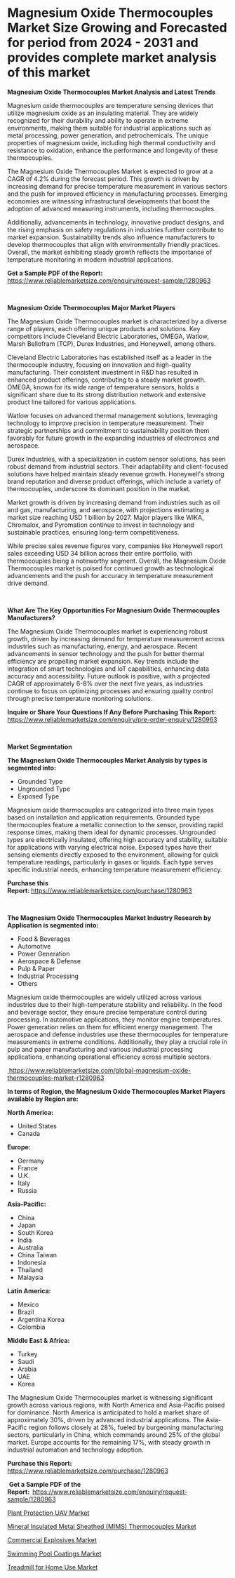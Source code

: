 <p><h1>Magnesium Oxide Thermocouples Market Size Growing and Forecasted for period from 2024 - 2031 and provides complete market analysis of this market</h1></p><p><strong>Magnesium Oxide Thermocouples Market Analysis and Latest Trends</strong></p>
<p><p>Magnesium oxide thermocouples are temperature sensing devices that utilize magnesium oxide as an insulating material. They are widely recognized for their durability and ability to operate in extreme environments, making them suitable for industrial applications such as metal processing, power generation, and petrochemicals. The unique properties of magnesium oxide, including high thermal conductivity and resistance to oxidation, enhance the performance and longevity of these thermocouples.</p><p>The Magnesium Oxide Thermocouples Market is expected to grow at a CAGR of 4.2% during the forecast period. This growth is driven by increasing demand for precise temperature measurement in various sectors and the push for improved efficiency in manufacturing processes. Emerging economies are witnessing infrastructural developments that boost the adoption of advanced measuring instruments, including thermocouples. </p><p>Additionally, advancements in technology, innovative product designs, and the rising emphasis on safety regulations in industries further contribute to market expansion. Sustainability trends also influence manufacturers to develop thermocouples that align with environmentally friendly practices. Overall, the market exhibiting steady growth reflects the importance of temperature monitoring in modern industrial applications.</p></p>
<p><strong>Get a Sample PDF of the Report:&nbsp;</strong> <a href="https://www.reliablemarketsize.com/enquiry/request-sample/1280963?utm_campaign=1105&utm_medium=2&utm_source=Github&utm_content=ia&utm_term=30092024&utm_id=magnesium-oxide-thermocouples">https://www.reliablemarketsize.com/enquiry/request-sample/1280963</a></p>
<p>&nbsp;</p>
<p><strong>Magnesium Oxide Thermocouples Major Market Players</strong></p>
<p><p>The Magnesium Oxide Thermocouples market is characterized by a diverse range of players, each offering unique products and solutions. Key competitors include Cleveland Electric Laboratories, OMEGA, Watlow, Marsh Bellofram (TCP), Durex Industries, and Honeywell, among others.</p><p>Cleveland Electric Laboratories has established itself as a leader in the thermocouple industry, focusing on innovation and high-quality manufacturing. Their consistent investment in R&D has resulted in enhanced product offerings, contributing to a steady market growth. OMEGA, known for its wide range of temperature sensors, holds a significant share due to its strong distribution network and extensive product line tailored for various applications.</p><p>Watlow focuses on advanced thermal management solutions, leveraging technology to improve precision in temperature measurement. Their strategic partnerships and commitment to sustainability position them favorably for future growth in the expanding industries of electronics and aerospace.</p><p>Durex Industries, with a specialization in custom sensor solutions, has seen robust demand from industrial sectors. Their adaptability and client-focused solutions have helped maintain steady revenue growth. Honeywell's strong brand reputation and diverse product offerings, which include a variety of thermocouples, underscore its dominant position in the market.</p><p>Market growth is driven by increasing demand from industries such as oil and gas, manufacturing, and aerospace, with projections estimating a market size reaching USD 1 billion by 2027. Major players like WIKA, Chromalox, and Pyromation continue to invest in technology and sustainable practices, ensuring long-term competitiveness.</p><p>While precise sales revenue figures vary, companies like Honeywell report sales exceeding USD 34 billion across their entire portfolio, with thermocouples being a noteworthy segment. Overall, the Magnesium Oxide Thermocouples market is poised for continued growth as technological advancements and the push for accuracy in temperature measurement drive demand.</p></p>
<p>&nbsp;</p>
<p><strong>What Are The Key Opportunities For Magnesium Oxide Thermocouples Manufacturers?</strong></p>
<p><p>The Magnesium Oxide Thermocouples market is experiencing robust growth, driven by increasing demand for temperature measurement across industries such as manufacturing, energy, and aerospace. Recent advancements in sensor technology and the push for better thermal efficiency are propelling market expansion. Key trends include the integration of smart technologies and IoT capabilities, enhancing data accuracy and accessibility. Future outlook is positive, with a projected CAGR of approximately 6-8% over the next five years, as industries continue to focus on optimizing processes and ensuring quality control through precise temperature monitoring solutions.</p></p>
<p><strong>Inquire or Share Your Questions If Any Before Purchasing This Report:</strong> <a href="https://www.reliablemarketsize.com/enquiry/pre-order-enquiry/1280963?utm_campaign=1105&utm_medium=2&utm_source=Github&utm_content=ia&utm_term=30092024&utm_id=magnesium-oxide-thermocouples">https://www.reliablemarketsize.com/enquiry/pre-order-enquiry/1280963</a></p>
<p>&nbsp;</p>
<p><strong>Market Segmentation</strong></p>
<p><strong>The Magnesium Oxide Thermocouples Market Analysis by types is segmented into:</strong></p>
<p><ul><li>Grounded Type</li><li>Ungrounded Type</li><li>Exposed Type</li></ul></p>
<p><p>Magnesium oxide thermocouples are categorized into three main types based on installation and application requirements. Grounded type thermocouples feature a metallic connection to the sensor, providing rapid response times, making them ideal for dynamic processes. Ungrounded types are electrically insulated, offering high accuracy and stability, suitable for applications with varying electrical noise. Exposed types have their sensing elements directly exposed to the environment, allowing for quick temperature readings, particularly in gases or liquids. Each type serves specific industrial needs, enhancing temperature measurement efficiency.</p></p>
<p><strong>Purchase this Report:&nbsp;</strong><a href="https://www.reliablemarketsize.com/purchase/1280963?utm_campaign=1105&utm_medium=2&utm_source=Github&utm_content=ia&utm_term=30092024&utm_id=magnesium-oxide-thermocouples">https://www.reliablemarketsize.com/purchase/1280963</a></p>
<p>&nbsp;</p>
<p><strong>The Magnesium Oxide Thermocouples Market Industry Research by Application is segmented into:</strong></p>
<p><ul><li>Food & Beverages</li><li>Automotive</li><li>Power Generation</li><li>Aerospace & Defense</li><li>Pulp & Paper</li><li>Industrial Processing</li><li>Others</li></ul></p>
<p><p>Magnesium oxide thermocouples are widely utilized across various industries due to their high-temperature stability and reliability. In the food and beverage sector, they ensure precise temperature control during processing. In automotive applications, they monitor engine temperatures. Power generation relies on them for efficient energy management. The aerospace and defense industries use these thermocouples for temperature measurements in extreme conditions. Additionally, they play a crucial role in pulp and paper manufacturing and various industrial processing applications, enhancing operational efficiency across multiple sectors.</p></p>
<p><a href="https://www.reliablemarketsize.com/global-magnesium-oxide-thermocouples-market-r1280963?utm_campaign=1105&utm_medium=2&utm_source=Github&utm_content=ia&utm_term=30092024&utm_id=magnesium-oxide-thermocouples">&nbsp;https://www.reliablemarketsize.com/global-magnesium-oxide-thermocouples-market-r1280963</a></p>
<p><strong>In terms of Region, the Magnesium Oxide Thermocouples Market Players available by Region are:</strong></p>
<p>
    <p> <strong> North America: </strong>
        <ul>
            <li>United States</li>
            <li>Canada</li>
        </ul>
        </p> 
    <p> <strong> Europe: </strong>
        <ul>
            <li>Germany</li>
            <li>France</li>
            <li>U.K.</li>
            <li>Italy</li>
            <li>Russia</li>
        </ul>
        </p> 
    <p> <strong> Asia-Pacific: </strong>
        <ul>
            <li>China</li>
            <li>Japan</li>
            <li>South Korea</li>
            <li>India</li>
            <li>Australia</li>
            <li>China Taiwan</li>
            <li>Indonesia</li>
            <li>Thailand</li>
            <li>Malaysia</li>
        </ul>
        </p> 
    <p> <strong> Latin America: </strong>
        <ul>
            <li>Mexico</li>
            <li>Brazil</li>
            <li>Argentina Korea</li>
            <li>Colombia</li>
        </ul>
        </p> 
    <p> <strong> Middle East & Africa: </strong>
        <ul>
            <li>Turkey</li>
            <li>Saudi</li>
            <li>Arabia</li>
            <li>UAE</li>
            <li>Korea</li>
        </ul>
    </p>
    </p>
<p><p>The Magnesium Oxide Thermocouples market is witnessing significant growth across various regions, with North America and Asia-Pacific poised for dominance. North America is anticipated to hold a market share of approximately 30%, driven by advanced industrial applications. The Asia-Pacific region follows closely at 28%, fueled by burgeoning manufacturing sectors, particularly in China, which commands around 25% of the global market. Europe accounts for the remaining 17%, with steady growth in industrial automation and technology adoption.</p></p>
<p><strong>Purchase this Report: </strong><a href="https://www.reliablemarketsize.com/purchase/1280963?utm_campaign=1105&utm_medium=2&utm_source=Github&utm_content=ia&utm_term=30092024&utm_id=magnesium-oxide-thermocouples">https://www.reliablemarketsize.com/purchase/1280963</a></p>
<p>&nbsp;<strong>Get a Sample PDF of the Report:&nbsp;&nbsp;</strong><a href="https://www.reliablemarketsize.com/enquiry/request-sample/1280963?utm_campaign=1105&utm_medium=2&utm_source=Github&utm_content=ia&utm_term=30092024&utm_id=magnesium-oxide-thermocouples">https://www.reliablemarketsize.com/enquiry/request-sample/1280963</a></p>
<p><strong></strong></p>
<p><p><a href="https://www.linkedin.com/pulse/global-plant-protection-uav-market-trends-insights-growth-h3mff?utm_campaign=1105&utm_medium=2&utm_source=Github&utm_content=ia&utm_term=30092024&utm_id=magnesium-oxide-thermocouples">Plant Protection UAV Market</a></p><p><a href="https://github.com/NorbertYates/Market-Research-Report-List-7/blob/main/mineral-insulated-metal-sheathed-mims-thermocouples-market.md?utm_campaign=1105&utm_medium=2&utm_source=Github&utm_content=ia&utm_term=30092024&utm_id=magnesium-oxide-thermocouples">Mineral Insulated Metal Sheathed (MIMS) Thermocouples Market</a></p><p><a href="https://issuu.com/reportprime-2/docs/commercial-explosives-market-size-2_c277ee2284a264?utm_campaign=1105&utm_medium=2&utm_source=Github&utm_content=ia&utm_term=30092024&utm_id=magnesium-oxide-thermocouples">Commercial Explosives Market</a></p><p><a href="https://issuu.com/reportprime-2/docs/swimming-pool-coatings-market-size-_6fa8172009f202?utm_campaign=1105&utm_medium=2&utm_source=Github&utm_content=ia&utm_term=30092024&utm_id=magnesium-oxide-thermocouples">Swimming Pool Coatings Market</a></p><p><a href="https://www.linkedin.com/pulse/global-treadmill-home-use-market-opportunities-forecast-period-lx7vf?utm_campaign=1105&utm_medium=2&utm_source=Github&utm_content=ia&utm_term=30092024&utm_id=magnesium-oxide-thermocouples">Treadmill for Home Use Market</a></p></p>